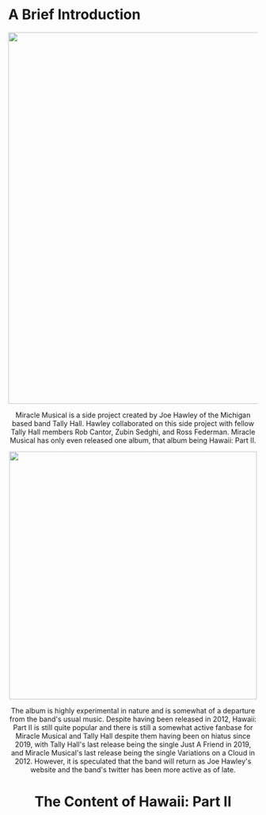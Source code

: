 # A Brief Introduction
<p align="center">
<img width="749" height="749" src="https://images.genius.com/0db3d24067b706ac90f672a5003f196c.749x749x1.jpg">
</p>
<div align="center"> Miracle Musical is a side project created by Joe Hawley of the Michigan based band Tally Hall. Hawley collaborated on this side project with fellow Tally Hall members Rob Cantor, Zubin Sedghi, and Ross Federman. Miracle Musical has only even released one album, that album being Hawaii: Part II. 
<p align="center">
<img width="500" height="500" src="https://i1.sndcdn.com/artworks-KeIrqN8S1adhzVm4-fLdypw-t500x500.jpg">
</p>
 The album is highly experimental in nature and is somewhat of a departure from the band's usual music. Despite having been released in 2012, Hawaii: Part II is still quite popular and there is still a somewhat active fanbase for Miracle Musical and Tally Hall despite them having been on hiatus since 2019, with Tally Hall's last release being the single Just A Friend in 2019, and Miracle Musical's last release being the single Variations on a Cloud in 2012. However, it is speculated that the band will return as Joe Hawley's website and the band's twitter has been more active as of late.

# The Content of Hawaii: Part II


  

